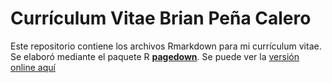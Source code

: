 # Currículum Vitae Brian Peña Calero
Este repositorio contiene los archivos Rmarkdown para mi currículum vitae. Se elaboró mediante el paquete R [**pagedown**](https://github.com/rstudio/pagedown).
Se puede ver la [versión online aquí](https://brianmsm.github.io/cv-breve/)
